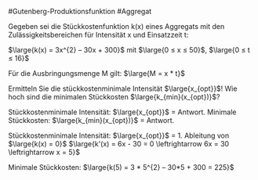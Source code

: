 #Gutenberg-Produktionsfunktion #Aggregat 

Gegeben sei die Stückkostenfunktion k(x) eines Aggregats mit den Zulässigkeitsbereichen für Intensität x und Einsatzzeit t:

$\large{k(x) = 3x^{2} – 30x + 300}$ mit $\large{0 ≤ x ≤ 50}$, $\large{0 ≤ t ≤ 16}$

Für die Ausbringungsmenge M gilt:
$\large{M = x * t}$

Ermitteln Sie die stückkostenminimale Intensität $\large{x_{opt}}$! 
Wie hoch sind die minimalen Stückkosten $\large{k_{min}(x_{opt})}$?

Stückkostenminimale Intensität: $\large{x_{opt}}$ = Antwort.
Minimale Stückkosten:  $\large{k_{min}(x_{opt})}$ = Antwort.

Stückkostenminimale Intensität: $\large{x_{opt}}$ = 1. Ableitung von $\large{k(x) = 0}$
$\large{k'(x) = 6x - 30 = 0 \leftrightarrow 6x = 30 \leftrightarrow x = 5}$

Minimale Stückkosten:
$\large{k(5) = 3 * 5^{2} – 30*5 + 300 = 225}$

